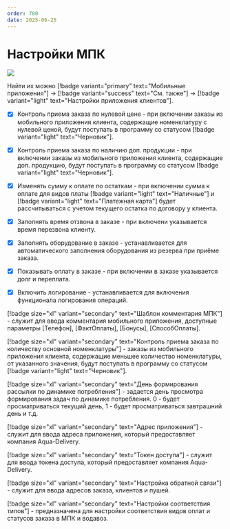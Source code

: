 ```yaml
---
order: 700
date: 2025-06-25
---
```

# Настройки МПК

![](/images/экспедитор/экспедитор4.jpg)

Найти их можно [!badge variant="primary" text="Мобильные приложения"] -> [!badge variant="success" text="См. также"] -> [!badge variant="light" text="Настройки приложения клиентов"].

- [x] Контроль приема заказа по нулевой цене - при включении заказы из мобильного приложения клиента, содержащие номенклатуру с нулевой ценой, будут поступать в программу со статусом [!badge variant="light" text="Черновик"].

- [x] Контроль приема заказа по наличию доп. продукции - при включении заказы из мобильного приложения клиента, содержащие доп. продукцию, будут поступать в программу со статусом [!badge variant="light" text="Черновик"].

- [x] Изменять сумму к оплате по остаткам - при включении сумма к оплате для видов платы  [!badge variant="light" text="Наличные"] и [!badge variant="light" text="Платежная карта"] будет рассчитываться с учетом текущего остатка по договору у клиента.

- [x] Заполнять время отзвона в заказе - при включени указывается время перезвона клиенту.

- [x] Заполнять оборудование в заказе - устанавливается для автоматического заполнения оборудования из резерва при приёме заказа.

- [x] Показывать оплату в заказе - при включении в заказе указывается долг и переплата.

- [x] Включить логирование - устанавливается для включения функционала логирования операций.

[!badge size="xl" variant="secondary" text="Шаблон комментария МПК"] - служит для ввода комментария мобильного приложения, доступные параметры [Телефон], [ФактОплаты], [Бонусы], [СпособОплаты].

[!badge size="xl" variant="secondary" text="Контроль приема заказа по количеству основной номенклатуры"] - заказы из мобильного приложения клиента, содержащие меньшее количество номенклатуры, от указанного значения, будут поступать в программу со статусом [!badge variant="light" text="Черновик"].

[!badge size="xl" variant="secondary" text="День формирования рассылки по динамике потребления"] - задается день просмотра формирования задач по динамике потребления. 0 - будет просматриваться текущий день, 1 - будет просматриваться завтрашний день и т.д.

[!badge size="xl" variant="secondary" text="Адрес приложения"] - служит для ввода адреса приложения, который предоставляет компания Аqua-Delivery.

[!badge size="xl" variant="secondary" text="Токен доступа"] - служит для ввода токена доступа, который предоставляет компания Аqua-Delivery.

[!badge size="xl" variant="secondary" text="Настройка обратной связи"] - служит для ввода адресов заказа, клиентов и пушей.

[!badge size="xl" variant="secondary" text="Настройки соответствия типов"] - предназначена для настройки соответствия видов оплат и статусов заказа в МПК и водавоз.
